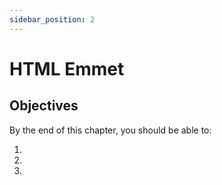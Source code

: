 ```yaml
---
sidebar_position: 2
---
```


# HTML Emmet

## Objectives

By the end of this chapter, you should be able to:

1.
2.
3.
